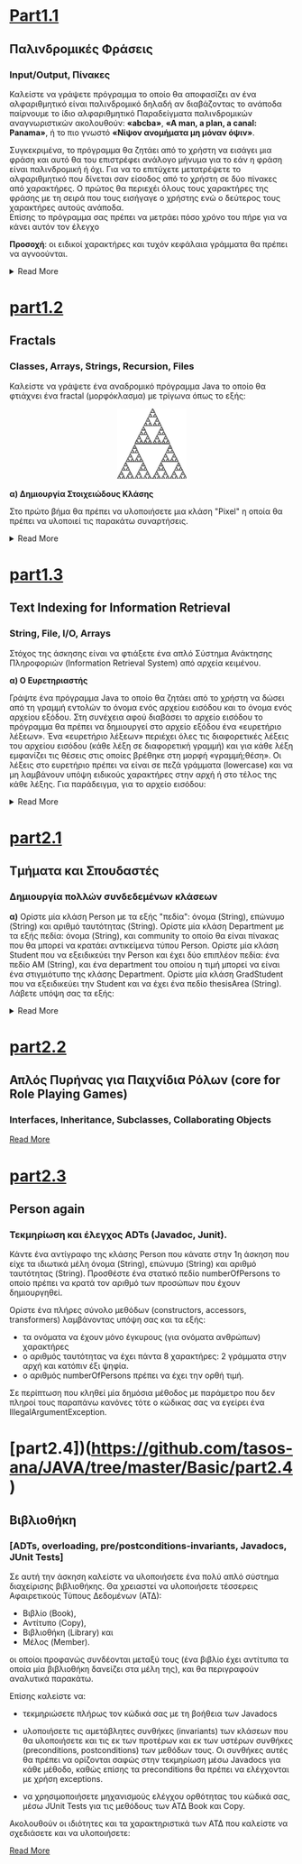# [Part1.1](https://github.com/tasos-ana/JAVA/tree/master/Basic/part1.1)
## Παλινδρομικές Φράσεις
### Input/Output, Πίνακες

Καλείστε να γράψετε πρόγραμμα το οποίο θα αποφασίζει αν ένα αλφαριθμητικό είναι παλινδρομικό 
δηλαδή αν διαβάζοντας το ανάποδα παίρνουμε το ίδιο αλφαριθμητικό 
Παραδείγματα παλινδρομικών αναγνωριστικών ακολουθούν: **«abcba»**,  **«A man, a plan, a canal: Panama»**, ή 
το πιο γνωστό **«Νίψον ανομήματα μη μόναν όψιν»**. 

Συγκεκριμένα, το πρόγραμμα θα ζητάει από το χρήστη να εισάγει μια φράση και αυτό θα του επιστρέφει ανάλογο μήνυμα 
για το εάν η φράση είναι παλινδρομική ή όχι. Για να το επιτύχετε μετατρέψετε το αλφαριθμητικό που δίνεται  σαν είσοδος 
από το χρήστη σε δύο πίνακες από χαρακτήρες. Ο πρώτος θα περιεχέι όλους τους χαρακτήρες της φράσης με τη σειρά που 
τους εισήγαγε ο χρήστης ενώ ο δεύτερος τους χαρακτήρες αυτούς ανάποδα.  
Επίσης το πρόγραμμα σας πρέπει να μετράει πόσο χρόνο του πήρε για να κάνει αυτόν τον έλεγχο

**Προσοχή**: οι ειδικοί χαρακτήρες και τυχόν κεφάλαια γράμματα θα πρέπει να αγνοούνται.

<details><summary>Read More</summary>
<p>
Υποδείξεις:  

- Για να διαβάζετε την είσοδο stdin :
      
      Scanner in = new Scanner(System.in); 
      String nextLine = in.next(); 
      int aNumber = in.nextInt(); 

- Για να μετράτε τον χρόνο σε nano seconds χρησιμοποιείστε  :

      long time = System.nanoTime(); 
  
- Για τον έλεγχο τον κεφαλαίων γραμμάτων και των ειδικών χαρακτήρων, χρήσιμες μεθόδους θα βρείτε στο API της κλάσης String
(http://docs.oracle.com/javase/6/docs/api/java/lang/String.html)
</p></details>


# [part1.2](https://github.com/tasos-ana/JAVA/tree/master/Basic/part1.2)
## Fractals
### Classes, Arrays, Strings, Recursion, Files

Καλείστε να γράψετε ένα αναδρομικό πρόγραμμα Java το οποίο θα φτιάχνει ένα fractal (μορφόκλασμα) με τρίγωνα όπως το εξής: 

<p align="center"> <img src="part1.2/fractal.png"> <p>

**α) Δημιουργία Στοιχειώδους Κλάσης**

Στο πρώτο βήμα θα πρέπει να υλοποιήσετε μια κλάση "Pixel" η οποία θα πρέπει να υλοποιεί τις παρακάτω συναρτήσεις.
<details><summary>Read More</summary>
<p>
      
      import java.awt.Color;
      /*
      *Pixel constructor
      *@x,y pixel cordinates
      *@color the color of the pixel
      */
      
      public Pixel(int x, int y, Color color); 
      
      /*
      *modifiers
      */
      public void setX(int x);
      public void setY(int y);
      public void setColor(Color color);
      
      /*
      * accessors
      */
      public int getX();
      public int getY();
      public Color getColor();
 
 Δηλαδή να έχει απλά τα απαραίτητα ιδιωτικά μέλη τα οποία διαχειρίζονται οι παραπάνω μέθοδοι. 


**β) Χρήση Κλάσης που μας δίδεται, Strings, Αρχεία**

Για το δεύτερο βήμα σας δίδεται η κλάση "Picture" την οποία θα χρησιμοποιήσετε για να εμφανίσετε τις εικόνες που θα δημιουργεί το πρόγραμμά σας. Ένα αντικείμενο τύπου "Picture" δημιουργεί ένα καινούργιο γραφικό παράθυρο, και οι μέθοδοι της κλάσης αυτής που θα χρειαστεί να χρησιμοποιήσετε είναι οι ακόλουθες: 

      Picture(int w, int h)   //make a new Canvas w pixels width and h pixels height
      set(Pixel pixel)        // draw a pixel into the Canvas. Uses the class you defined in (a)  
      show()                  //show the result on the window
      setOriginLowerLeft()    //the 0,0 pixel is on the bottom left
      setOriginUpperLeft()    //the 0,0 pixel is on the top left
      
Σας δίδεται επίσης ένα αρχείο με ονομασία fractal.txt του οποίου κάθε γραμμή κρατάει πληροφορία για ένα pixel στην εξής μορφή:
      
      (cordinates) (color of the pixel as triples of Red Green Blue values) 
      x       y       Red         Green       Blue 

όπου όλες οι τιμές είναι ακέραιες.  Τώρα δημιουργήστε μία δική σας κλάση με όνομα ReadImageFromTxtFile της οποίας η main θα διαβάζει το αρχείο και θα αναπαριστά (ζωγραφίζει) το περιεχόμενό του χρησιμοποιώντας την κλάση "Pixel" του ερωτήματος (α) και την κλάση "Picture". 

**Προσοχή**: για να αναπαρασταθεί σωστά το περιεχόμενο του  fractal.txt θα πρέπει να έχετε θέσει σωστά το σύστημα συντεταγμένων με τη setOriginUpperLeft(). Επίσης ο Canvas πρέπει να είναι Ν*Ν όπου Ν=512 pixels. 

**γ) Πίνακες, αντικείμενα, αναδρομικές συναρτήσεις**

Τώρα δημιουργήστε μία δική σας κλάση με όνομα RecursiveTriangle. Στη main αυτής της κλάσης ορίστε ένα αντικείμενο τύπου Picture. Επίσης ορίστε έναν  διδιάστατο πίνακα από αντικείμενα τύπου "Pixel"  με τα οποία θα αναπαραστήσετε αυτό που θα ζωγραφίσετε (θέτοντας το χρώμα τους). Για να ορίσετε το χρώμα των pixels της ζωγραφιάς σας θα χρειαστεί να φτιάξετε μία αναδρομική (recursive) μέθοδο που θα υλοποιεί τον ακόλουθο αναδρομικό αλγόριθμο. 
      
Η ιδέα είναι απλή. Αρχικά έχετε 3 σημεία (p1, p2, p3) που ορίζουν τις κορυφές ενός τριγώνου (του μεγαλύτερου στη ζωγραφιά μας).  Μπορούμε μέσα του να ζωγραφίσουμε άλλα τρία μικρότερα τρίγωνα με τον εξής απλό τρόπο: για κάθε ζευγάρι κορυφών βρίσκουμε το μέσο τους, ήτοι υπολογίζουμε τις συντεταγμένες των σημείων (p1+p2)/2,  (p2+p3)/2 και (p1+p3)/2.  Με αυτά τα σημεία και τις κορυφές του τριγώνου μπορείτε να ζωγραφίσετε 3 νέα μικρότερα τρίγωνα (δείτε το παραπάνω σχήμα).  Συνεχίζετε (αναδρομικά) την ίδια διαδικασία για τα 3 μικρά τρίγωνα, κ.ο.κ, έως ότου τα τρίγωνα προς σχεδίαση έχουν γίνει πολύ μικρά (π.χ. οι 3 κορυφές έχουν τις ίδιες συντεταγμένες). Προσοχή: Ο canvas εξαρχής (by default)  είναι μαύρος. 
Υποδείξεις:  
      
      Integer.parseInt(String str); (static function) 
      File (class) 
      FileReader (class) 
      BufferedReader (class) 
</p></details>


# [part1.3](https://github.com/tasos-ana/JAVA/tree/master/Basic/part1.3)
## Text Indexing for Information Retrieval
### String, File, I/O, Arrays

Στόχος της άσκησης είναι να φτιάξετε ένα απλό Σύστημα Ανάκτησης Πληροφοριών (Information Retrieval System) από αρχεία κειμένου. 

**α) Ο Ευρετηριαστής**

Γράψτε ένα πρόγραμμα Java το οποίο θα ζητάει από το χρήστη να δώσει από τη γραμμή εντολών το όνομα ενός αρχείου εισόδου και το όνομα ενός αρχείου εξόδου. Στη συνέχεια αφού διαβάσει το αρχείο εισόδου το πρόγραμμα θα πρέπει να δημιουργεί στο αρχείο εξόδου ένα «ευρετήριο λέξεων». Ένα «ευρετήριο λέξεων» περιέχει όλες τις διαφορετικές λέξεις του αρχείου εισόδου (κάθε λέξη σε διαφορετική γραμμή) και για κάθε λέξη εμφανίζει τις θέσεις στις οποίες βρέθηκε στη μορφή «γραμμή;θέση». Οι λέξεις στο ευρετήριο πρέπει να είναι σε πεζά γράμματα (lowercase) και να μη λαμβάνουν υπόψη ειδικούς χαρακτήρες στην αρχή ή στο τέλος της κάθε λέξης. 
Για παράδειγμα, για το αρχείο εισόδου: 
<details><summary>Read More</summary><p>

      my name is George, 
      your name is Nick 
      and we love Java.
     
Θα πρέπει να δημιουργείτε στο αρχεία εξόδου το παρακάτω ευρετήριο: 
      
      my 1;1 
      name 1;4,2;6 
      is 1;9,2;11 
      george 1;12       (προσέξτε, όχι “george,”) 
      your 2;1 
      nick 2;14  
      and 3;1 
      we 3;5 
      love 3;8 
      java 3;13         (προσέξτε, όχι “java.”) 
     
**β) Χρήση Ευρετηρίου**

Γράψτε ένα πρόγραμμα Java το οποίο θα ζητάει από το χρήστη να δώσει από την γραμμή εντολών τη διεύθυνση ενός αρχείου κειμένου, τη διεύθυνση του αρχείου που έχει το  ευρετηρίου λέξεων, ένα String αναζήτησης και ένα ακέραιο N. 
Κάνοντας χρήση του ευρετηρίου θα επιστρέφει ένα ή περισσότερα αποσπάσματα μήκους το πολύ N που περιέχουν αυτήν την λέξη (αν φυσικά υπάρχει η λέξη στο ευρετήριο). Ένα απόσπασμα (snippet) είναι ένα κομμάτι του κειμένου το οποίο περιέχει τη λέξη που δόθηκε. Για παράδειγμα, στη περίπτωση που ο χρήστης δώσει τη λέξη «Nick», ένα απόσπασμα (με μήκος 24 χαρακτήρες) είναι το παρακάτω: 

       «name is Nick and we love» 
       
Θεωρήστε ότι το String αναζήτησης που δίνει ο χρήστης πρέπει να περιέχει μία μόνο λέξη. 
Τέλος, στη περίπτωση που η λέξη δε βρεθεί, το πρόγραμμα πρέπει να εμφανίζει το παρακάτω κείμενο: 

      «No results for the given query!» 

**γ) Γενίκευση του Ευρετηριαστή** 

Επεκτείνετε τα ερώτημα α) ώστε το πρόγραμμα να ζητάει από το χρήστη να δώσει από τη γραμμή εντολών το όνομα ενός φακέλου (αντί ενός αρχείου εισόδου). Στη συνέχεια αφού διαβάσει όλα τα αρχεία κειμένου που περιέχονται στον φάκελο, το πρόγραμμα θα δημιουργεί  στο αρχείο εξόδου ένα «ευρετήριο λέξεων» που όμως πλέον θα περιέχει για κάθε λέξη και τα αρχεία στα οποία βρέθηκε στη μορφή «αρχείο;γραμμή;θέση» όπως παρακάτω: 

      and example1.txt;3;1 
      george example2.txt;1;12  
      is example1.txt;1;9,example2.txt;2;11 


**δ) Χρήση Ευρετηρίου**

Επεκτείνετε το ερώτημα β) ώστε να επιστρέφει μαζί με τα αποσπάσματα και τα αρχεία στα οποίο βρέθηκε η λέξη, όπως παρακάτω: 

      example1.txt 
      «name is Nick and we love» 

      example2.txt 
      «called Nick and ask to» 

Το πρόγραμμα θα ζητάει από το χρήστη να δώσει από την γραμμή εντολών τη διεύθυνση ενός ευρετηρίου λέξεων (όπως αυτό που παράγεται από το ερώτημα γ), ένα αντικείμενο τύπου String και ένα ακέραιο N (για το μέγιστο μήκος του snippet). Θεωρήστε πάλι ότι το String αναζήτησης που δίνει ο χρήστης πρέπει να περιέχει μία μόνο λέξη. 


**ε)Κατέβασμα και Ευρετηρίαση κειμένων από το διαδίκτυο**

Επεκτείνετε τα ερώτημα α) ώστε το πρόγραμμα να ζητάει από τον χρήστη να δώσει από την γραμμή εντολών το URL μιας ιστοσελίδας (αντί ένα αρχείο κειμένου). Το πρόγραμμα θα διαβάζει το περιεχόμενο της σελίδας (το οποίο συνήθως είναι σε HTML μορφή) και θα δημιουργεί στο αρχείο εξόδου ένα «ευρετήριο λέξεων» για τη συγκεκριμένη σελίδα. 

Το παρακάτω τμήμα Java κώδικα τυπώνει το περιεχόμενο μιας ιστοσελίδας: 
      
      String urlStr = "http://en.wikipedia.org/wiki/Yellowfin_tuna"; 
      URL url = new URL(urlStr); 
      URLConnection con = url.openConnection(); 
      BufferedReader in = new BufferedReader( 
            new InputStreamReader(con.getInputStream(), "UTF-8")); 
      String pageContents = ""; 
      String input; 
      while ((input = in.readLine()) != null) { 
            pageContents = pageContents + input + "\n"; 
      } 
      in.close(); 
      System.out.println(pageContents); 

Πριν την ευρετηρίαση, προσπαθήστε να αφαιρέσετε HTML κώδικα που δε χρησιμεύει σε μία αναζήτηση (δηλαδή κείμενο που περιέχεται σε “<” και “>”). Πχ για το κείμενο “my name is <font color=’blue’>George</font>”, θέλουμε να ευρετηριάσουμε μόνο τις λέξεις του κειμένου “my name is George”, δηλαδή όχι τις λέξεις font, color, blue, κτλ. 

</p></details>


# [part2.1](https://github.com/tasos-ana/JAVA/tree/master/Basic/part2.1)
## Τμήματα και Σπουδαστές
### Δημιουργία πολλών συνδεδεμένων κλάσεων

**α)** Ορίστε μία κλάση Person με τα εξής "πεδία": όνομα (String),  επώνυμο (String) και αριθμό ταυτότητας (String). Ορίστε μία κλάση Department με τα εξής πεδία:  όνομα (String), και community το οποίο θα είναι πίνακας που θα μπορεί να κρατάει  αντικείμενα τύπου  Person. Ορίστε μία κλάση Student που να εξειδικεύει την Person και έχει δύο επιπλέον πεδία: ένα πεδίο  AM (String),  και ένα department του οποίου η τιμή μπορεί να είναι ένα στιγμιότυπο της κλάσης Department. Ορίστε μία κλάση GradStudent που να εξειδικεύει την Student και να έχει ένα πεδίο thesisArea (String). 
Λάβετε υπόψη σας τα εξής: 

<details><summary>Read More</summary><p>
      
- Τα πεδία όλων των παραπάνω κλάσεων πρέπει να είναι ιδιωτικά (private).
- Όλες οι κλάσεις πρέπει να έχουν  μία μέθοδο toString() η οποία να εκτυπώνει τα αντίστοιχα στοιχεία (π.χ. για έναν GradStudent, το  όνομα, επώνυμο, αριθμό ταυτότητας (String), ΑΜ, το όνομα του Τμήματος στο οποίο σπουδάζει, και τη θεματική  περιοχή της διατριβής του.
- Όλες οι κλάσεις πρέπει να έχουν  μία κατασκευάστρια μέθοδο η οποία να παίρνει τις τιμές που χρειάζεται. Η κατασκευάστρια της Department θα λαμβάνει ως παράμετρο μόνο το όνομα του Department. Επίσης πρέπει να προσφέρει μεθόδους για την προσθήκη και διαγραφή σπουδαστών, συγκεκριμένα μία  add(Student) και μία delete(AM).
      
Για να δοκιμάσετε τα παραπάνω,  ορίστε μια κλάση UnivTester της οποίας η main()  θα δημιουργεί δύο στιγμιότυπα  του Department  και θα προσθέτει σε κάθε ένα από αυτά 200 προπτυχιακούς και 24 μεταπτυχιακούς (διαφορετικούς). Μετά θα καλεί την toString() του κάθε τμήματος αυτού η οποία θα πρέπει να εμφανίζει τα στοιχεία του τμήματος, δηλαδή το όνομά του, και τα στοιχεία των μελών του (συγκεκριμένα θα καλείται η  toString() σε κάθε στοιχείο του πίνακα community). 

**β)**
Επίσης κάντε ό,τι επέκταση σας φαίνεται λογική και χρήσιμη ώστε: 
(α) να υπάρχει ένα φαινόμενο  shadowing και  
(β) να υπάρχει κάτι (πεδίο ή μέθοδος) static. 
Σημειώστε το τι κάνατε για αυτό το θέμα μέσα στον κώδικα με σχόλια. 

</p></details>


# [part2.2](https://github.com/tasos-ana/JAVA/tree/master/Basic/part2.2)
## Απλός Πυρήνας για Παιχνίδια Ρόλων (core for Role Playing Games) 
### Interfaces, Inheritance, Subclasses, Collaborating Objects

[Read More](https://github.com/tasos-ana/JAVA/blob/master/Basic/2013-2014_hy252_A2.pdf)


# [part2.3](https://github.com/tasos-ana/JAVA/tree/master/Basic/part2.3)
## Person again
### Τεκμηρίωση και έλεγχος ADTs  (Javadoc, Junit).

Κάντε ένα αντίγραφο της κλάσης Person που κάνατε στην 1η άσκηση που είχε τα ιδιωτικά μέλη όνομα (String),  επώνυμο (String) και αριθμό ταυτότητας (String). Προσθέστε ένα στατικό πεδίο numberOfPersons το οποίο πρέπει να κρατά τον αριθμό των προσώπων που έχουν δημιουργηθεί. 

Ορίστε ένα πλήρες σύνολο μεθόδων (constructors, accessors, transformers) λαμβάνοντας υπόψη σας και τα εξής: 

- τα ονόματα να έχουν μόνο έγκυρους (για ονόματα ανθρώπων) χαρακτήρες
- ο αριθμός ταυτότητας να έχει πάντα 8 χαρακτήρες: 2 γράμματα στην αρχή και κατόπιν έξι ψηφία.
- ο αριθμός numberOfPersons πρέπει να έχει την ορθή τιμή.

Σε περίπτωση που κληθεί  μία δημόσια μέθοδος με παράμετρο που δεν πληροί τους παραπάνω κανόνες τότε  ο κώδικας σας να εγείρει ένα IllegalArgumentException. 


# [part2.4])(https://github.com/tasos-ana/JAVA/tree/master/Basic/part2.4)
## Βιβλιοθήκη
### [ADTs, overloading, pre/postconditions-invariants, Javadocs, JUnit Tests] 

Σε αυτή την άσκηση καλείστε να υλοποιήσετε ένα πολύ απλό σύστημα διαχείρισης βιβλιοθήκης. Θα χρειαστεί να υλοποιήσετε τέσσερεις Αφαιρετικούς Τύπους Δεδομένων (ΑΤΔ):  

- Βιβλίο (Book),
- Αντίτυπο (Copy),
- Βιβλιοθήκη (Library) και
- Μέλος (Member).

οι οποίοι προφανώς συνδέονται μεταξύ τους (ένα βιβλίο έχει αντίτυπα τα οποία μία βιβλιοθήκη δανείζει στα μέλη της), και θα περιγραφούν αναλυτικά παρακάτω. 

Επίσης καλείστε να: 

- τεκμηριώσετε πλήρως τον κώδικά σας με τη βοήθεια των Javadocs

- υλοποιήσετε τις αμετάβλητες συνθήκες  (invariants)  των κλάσεων που θα υλοποιήσετε και τις εκ των προτέρων και  εκ των υστέρων συνθήκες (preconditions, postconditions) των μεθόδων τους. Οι συνθήκες αυτές θα πρέπει να ορίζονται σαφώς στην τεκμηρίωση μέσω Javadocs για κάθε μέθοδο, καθώς επίσης τα preconditions θα πρέπει να ελέγχονται με χρήση exceptions.

- να χρησιμοποιήσετε μηχανισμούς ελέγχου ορθότητας του κώδικά σας, μέσω JUnit Tests για τις μεθόδους των ΑΤΔ Book και Copy.

Ακολουθούν οι ιδιότητες και τα χαρακτηριστικά των ΑΤΔ που καλείστε να σχεδιάσετε και να υλοποιήσετε: 

[Read More](https://github.com/tasos-ana/JAVA/blob/master/Basic/2013-2014_hy252_A2.pdf)

